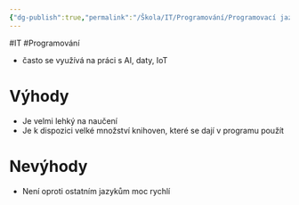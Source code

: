 ```yaml
---
{"dg-publish":true,"permalink":"/Škola/IT/Programování/Programovací jazyky/Python/","created":"2024-03-19T17:28:16.095+01:00","updated":"2024-03-13T18:20:50.511+01:00"}
---
```


#IT #Programování 
- často se využívá na práci s AI, daty, IoT
# Výhody
 - Je velmi lehký na naučení
 - Je k dispozici velké množství knihoven, které se dají v programu použít
# Nevýhody
- Není oproti ostatním jazykům moc rychlí